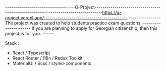 -----------------------------------G-Project------------------------------------------------------
---------------------------https://g-project.vercel.app/------------------------------------------
---------------- The project was created to help students practice exam questions. ---------------
------ If you are planning to apply for Georgian citizenship, then this project is for you. ------




Stack :
- React / Typescript
- React Router / i18n / Redux Toolkit
- MaterialUI / Scss / styled-components
